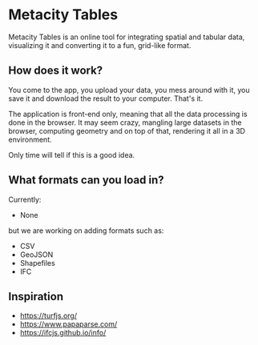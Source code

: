 # Metacity Tables

Metacity Tables is an online tool for integrating spatial and tabular data, visualizing it and converting it to a fun, grid-like format.

## How does it work?

You come to the app, you upload your data, you mess around with it, you save it and download the result to your computer. That's it.

The application is front-end only, meaning that all the data processing is done in the browser. It may seem crazy, mangling large datasets in the browser, computing geometry and on top of that, rendering it all in a 3D environment.

Only time will tell if this is a good idea.

## What formats can you load in?

Currently:

-   None

but we are working on adding formats such as:

-   CSV
-   GeoJSON
-   Shapefiles
-   IFC

## Inspiration

-   https://turfjs.org/
-   https://www.papaparse.com/
-   https://ifcjs.github.io/info/
